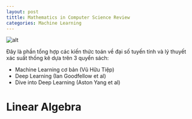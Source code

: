 ```yaml
---
layout: post
tittle: Mathematics in Computer Science Review
categories: Machine Learning
---
```


![alt](https://raw.githubusercontent.com/khangdltUIT/khangdltUIT.github.io/master/images/background_prob.png)

Đây là phần tổng hợp các kiến thức toán về đại số tuyến tính và lý thuyết xác suất thống kê dựa trên 3 quyển sách:  
* Machine Learning cơ bản (Vũ Hữu Tiệp)
* Deep Learning (Ian Goodfellow et al)
* Dive into Deep Learning (Aston Yang et al)

# Linear Algebra
